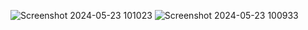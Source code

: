 ![Screenshot 2024-05-23 101023](https://github.com/SanyamMadaan/MemeVerse/assets/124160436/638c2044-ae09-4775-a8c9-f16efb0d8c43)
![Screenshot 2024-05-23 100933](https://github.com/SanyamMadaan/MemeVerse/assets/124160436/2e4bad81-f555-4e7e-99c8-90a65046fb6a)

